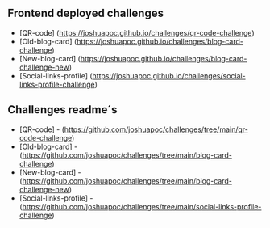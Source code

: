 ## Frontend deployed challenges
- [QR-code] (https://joshuapoc.github.io/challenges/qr-code-challenge)
- [Old-blog-card] (https://joshuapoc.github.io/challenges/blog-card-challenge)
- [New-blog-card] (https://joshuapoc.github.io/challenges/blog-card-challenge-new)
- [Social-links-profile] (https://joshuapoc.github.io/challenges/social-links-profile-challenge)

## Challenges readme´s 
- [QR-code] - (https://github.com/joshuapoc/challenges/tree/main/qr-code-challenge)
- [Old-blog-card] - (https://github.com/joshuapoc/challenges/tree/main/blog-card-challenge)
- [New-blog-card] - (https://github.com/joshuapoc/challenges/tree/main/blog-card-challenge-new)
- [Social-links-profile] - (https://github.com/joshuapoc/challenges/tree/main/social-links-profile-challenge)